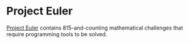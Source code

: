 # Project Euler

[Project Euler](https://projecteuler.net/archives) contains 815-and-counting mathematical challenges that require programming tools to be solved.
